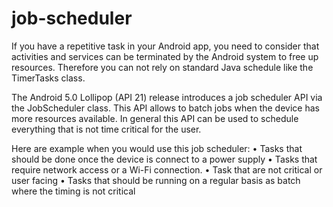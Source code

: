 # job-scheduler

If you have a repetitive task in your Android app, you need to consider that activities and services can be terminated by the Android system to free up resources. Therefore you can not rely on standard Java schedule like the TimerTasks class.


The Android 5.0 Lollipop (API 21) release introduces a job scheduler API via the JobScheduler class. This API allows to batch jobs when the device has more resources available. In general this API can be used to schedule everything that is not time critical for the user.


Here are example when you would use this job scheduler:
•	Tasks that should be done once the device is connect to a power supply
•	Tasks that require network access or a Wi-Fi connection.
•	Task that are not critical or user facing
•	Tasks that should be running on a regular basis as batch where the timing is not critical

